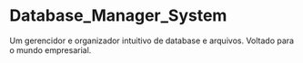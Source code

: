 # Database_Manager_System
Um gerencidor e organizador intuitivo de database e arquivos.
Voltado para o mundo empresarial.
